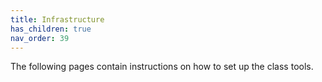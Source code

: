 ```yaml
---
title: Infrastructure
has_children: true
nav_order: 39
---
```

The following pages contain instructions on how to set up the class tools.

